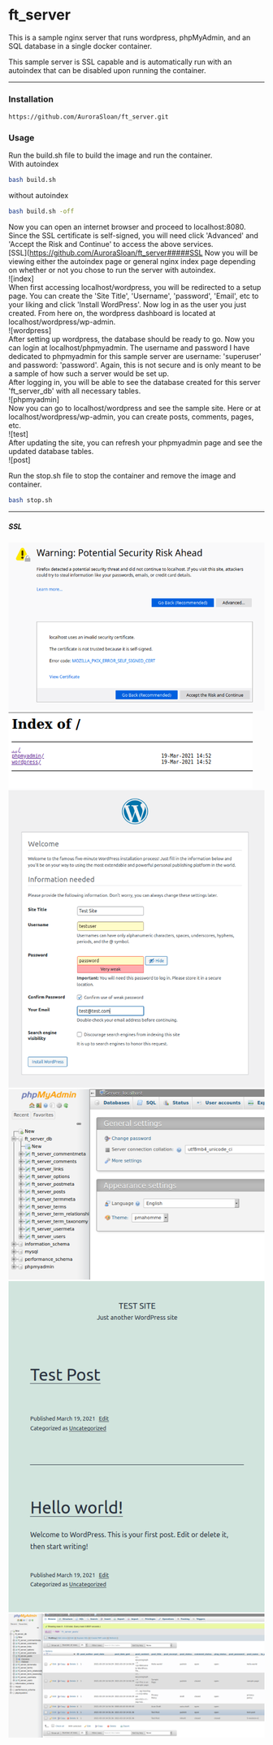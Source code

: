# ft_server
This is a sample nginx server that runs wordpress, phpMyAdmin, and an SQL database in a single docker container.

This sample server is SSL capable and is automatically run with an autoindex that can be disabled upon running the container. 

----
### Installation
```bash
https://github.com/AuroraSloan/ft_server.git
```

### Usage
Run the build.sh file to build the image and run the container.<br>
With autoindex
```bash
bash build.sh
```
without autoindex
```bash
bash build.sh -off
```
Now you can open an internet browser and proceed to localhost:8080. Since the SSL certificate is self-signed, you will need click 'Advanced' and 'Accept the Risk and Continue' to access the above services.<br>
[SSL](https://github.com/AuroraSloan/ft_server#####SSL
Now you will be viewing either the autoindex page or general nginx index page depending on whether or not you chose to run the server with autoindex.<br>
![index]<br>
When first accessing localhost/wordpress, you will be redirected to a setup page. You can create the 'Site Title', 'Username', 'password', 'Email', etc to your liking and click 'Install WordPress'. Now log in as the user you just created. From here on, the wordpress dashboard is located at localhost/wordpress/wp-admin.<br>
![wordpress]<br>
After setting up wordpress, the database should be ready to go. Now you can login at localhost/phpmyadmin. The username and password I have dedicated to phpmyadmin for this sample server are username: 'superuser' and password: 'password'. Again, this is not secure and is only meant to be a sample of how such a server would be set up.<br>
After logging in, you will be able to see the database created for this server 'ft_server_db' with all necessary tables.<br>
![phpmyadmin]<br>
Now you can go to localhost/wordpress and see the sample site. Here or at localhost/wordpress/wp-admin, you can create posts, comments, pages, etc.<br>
![test]<br>
After updating the site, you can refresh your phpmyadmin page and see the updated database tables.<br>
![post]<br>

Run the stop.sh file to stop the container and remove the image and container.
```bash
bash stop.sh
```

----
##### SSL
![SSL](imgs/ssl.PNG)
![index](imgs/index.PNG)
![wordpress](imgs/wordpress.PNG)
![phpmyadmin](imgs/phpmyadmin.PNG)
![test](imgs/site.PNG)
![post](imgs/test.PNG)
